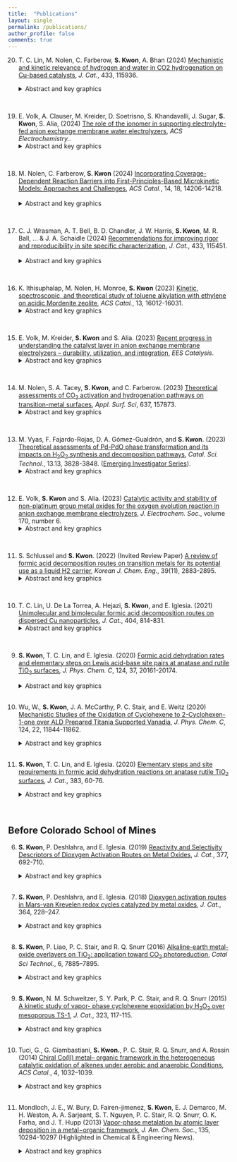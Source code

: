 ```yaml
---
title:  "Publications"
layout: single
permalink: /publications/
author_profile: false
comments: true
---
```

20. T. C. Lin, M. Nolen, C. Farberow, **S. Kwon**, A. Bhan (2024) [Mechanistic and kinetic relevance of hydrogen and water in CO2 hydrogenation on Cu-based catalysts](https://www.sciencedirect.com/science/article/pii/S0021951724006493), *J. Cat.*, 433, 115936.
    <details>
        <summary>Abstract and key graphics</summary>
        <h3>Highlights</h3>
        <ul>
            <li>Cu/ZnO/Al<sub>2</sub>O<sub>3</sub> and Cu/Al<sub>2</sub>O<sub>3</sub> exhibit identical reaction orders for CO<sub>2</sub> hydrogenation.</li>
            <li>Methanol synthesis and reverse water-gas shift occur on a common active site.</li>
            <li>Active sites are saturated by H* and HCOOH** surface species during catalysis.</li>
            <li>Competing pathways of CO<sub>2</sub> hydrogenation involve distinct rate-determining steps.</li>
            <li>H<sub>2</sub>O preferentially inhibits methanol synthesis and alters its rate-determining step.</li>
        </ul>
        <h3>Abstract</h3>
        <p style="text-align: justify">
        We ally steady-state kinetics, kinetic isotope effects, and density functional theory (DFT) calculations to illustrate that Cu-based catalysts remain saturated by H-adatoms (H*) and molecular formic acid (HCOOH**) during CO<sub>2</sub> hydrogenation. High H* coverage under methanol synthesis conditions is evidenced by reverse water-gas shift (RWGS) rates that exhibit positive H<sub>2</sub> reaction orders only at P<sub>H2</sub> < 0.5 bar, above which methanol synthesis and RWGS rates exhibit first and zeroth order dependence on P<sub>H2</sub>, respectively. HCOOH** also accumulates on the surface with increasing P<sub>CO2</sub> as informed by the Langmuir-type dependence on P<sub>CO2</sub> (0.25-23 bar) for both methanol synthesis and RWGS. As both HCOOH** and H* have one H-atom per site occupied, the two species share the same P<sub>H2</sub> dependence and give rise to CO<sub>2</sub> reaction orders that are independent of P<sub>H2</sub>. Surface coverages determined based on kinetic analyses are further corroborated with DFT-derived adsorption energies that show favorable HCOOH** adsorbate-adsorbate interactions as well as repulsive interactions for bidentate formate (HCOO**) on H*-saturated surfaces. Methanol selectivity remains invariant with P<sub>CO2</sub> and P<sub>CO</sub> despite CO inhibiting reaction rates, thereby demonstrating methanol synthesis and RWGS occur on the same active site. In contrast, water preferentially inhibits methanol synthesis rates, increases methanol synthesis H<sub>2</sub> reaction order from 1.0 to 1.5, and alters the methanol synthesis H<sub>2</sub>/D<sub>2</sub> kinetic isotope effect; the inhibitory effect of H<sub>2</sub>O thus cannot be attributed to competitive adsorption alone and instead reflects a change in the rate-determining step for methanol synthesis. The disparate kinetics of methanol synthesis and RWGS evince a branching pathway where methanol is formed from formates and CO is formed from carboxylates. The presented work thus identifies the relevant surface species, underscores the distinct catalytic role of water in branching methanol synthesis and RWGS pathways, and, in doing so, details a mechanistic picture that yields predictable rates and reaction orders for both methanol synthesis and RWGS on Cu-based CO<sub>2</sub> hydrogenation catalysts.

        </p>
    </details>
<br>

19. E. Volk, A. Clauser, M. Kreider, D. Soetrisno, S. Khandavalli, J. Sugar, **S. Kwon**, S. Alia, (2024) [The role of the ionomer in supporting electrolyte-fed anion exchange membrane water electrolyzers](https://pubs.acs.org/doi/full/10.1021/acselectrochem.4c00061), *ACS Electrochemistry.*.
    &nbsp;&nbsp;&nbsp;&nbsp;&nbsp;&nbsp;
    <details>
        <summary>Abstract and key graphics</summary>
        <h3>Abstract</h3>
        <p style="text-align: justify">
        While anion exchange membrane water electrolyzers (AEMWEs) have achieved significant performance advances in recent decades, overpotentials remain high relative to their proton exchange membrane water electrolyzer (PEMWE) counterparts, requiring AEMWE-specific catalyst layer design strategies to further advance this technology. In this work, the role of the ionomer in catalyst layer structure and quality, catalyst layer stability, and ion conduction for supporting electrolyte-fed AEMWEs is assessed for catalyst layers composed of NiFe<sub>2</sub>O<sub>4</sub> and PiperION TP85 from Versogen at variable ionomer contents (0-30 wt %) for tests up to 200 h. The results reveal that, for supporting electrolyte-fed AEM devices, the ionomer is not required for ion conduction through the catalyst layer. Instead, the ionomer is found to play a critical role in catalyst layer structure and stability, where intermediate ionomer contents lead to the lowest overpotentials, highest effective surface areas, and lowest catalyst layer resistances. Catalyst layer stability is found to be a function of both catalyst adhesion and ionomer loss. These results show that an ionomer may be selected which is not of the same chemistry as the anion exchange membrane, mitigating ionomer stability concerns throughout the catalyst layer and offering a pathway towards highly active and stable AEMWEs.
        </p>
    </details>
<br>

18. M. Nolen, C. Farberow, **S. Kwon** (2024) [Incorporating Coverage-Dependent Reaction Barriers into First-Principles-Based Microkinetic Models: Approaches and Challenges](https://pubs.acs.org/doi/abs/10.1021/acscatal.4c03358), *ACS Catal.*, 14, 18, 14206-14218.
    &nbsp;&nbsp;&nbsp;&nbsp;&nbsp;&nbsp;
    <details>
        <summary>Abstract and key graphics</summary>
        <h3>Abstract</h3>
        <p style="text-align: justify">
        Mean-field microkinetic models (MKMs) are appealing for their relatively facile construction, computational tractability, and high-throughput catalyst screening capabilities. As such, they will continue to be a valuable tool for materials design in heterogeneous catalysis even as the field aims to describe more complex systems. Numerous prior reports have provided the groundwork for constructing first-principles-based MKMs, including the analysis of strategies for incorporating lateral interactions into thermodynamic parameters (e.g., adsorption energies). Yet, there remains a need for concerted dialogue on methods for calculating and incorporating coverage-dependent kinetic parameters into MKMs. In this Perspective, we assess strategies for doing so, including the corresponding key physical implications and computational challenges. We emphasize that decoupling thermodynamic and kinetic parameters within MKMs can violate thermodynamic consistency and risk unphysical solutions. For some reactions and catalyst materials, scaling relationships can predict coverage-dependent activation energies, but there are several exceptions evident in the literature, indicating that this approach is not universally applicable and that the field could benefit from research aimed at elucidating the limitations. Conducting high-coverage transition state searches is a rigorous but computationally costly strategy, and the effects of various methods for mitigating this cost on resulting energetics have yet to be broadly explored and validated. The goal of this Perspective is to generate discussion on and inspire focused research into the physical relevance of approaches for describing coverage-dependent reaction barriers in MKMs, including the development of computationally tractable methodologies, to advance the applicability of MKMs across diverse reaction chemistries and conditions.
        </p>
    </details>
<br>

17. C. J. Wrasman, A. T. Bell, B. D. Chandler, J. W. Harris, **S. Kwon**, M. R. Ball, ... & J. A. Schaidle (2024) [Recommendations for improving rigor and reproducibility in site specific characterization](https://www.sciencedirect.com/science/article/abs/pii/S0021951724001647), *J. Cat.*, 433, 115451.
    &nbsp;&nbsp;&nbsp;&nbsp;&nbsp;&nbsp;
    <details>
        <summary>Abstract and key graphics</summary>
        <h3>Abstract</h3>
        <p style="text-align: justify">
        Heterogeneous catalysis is driven by the interaction of reactant molecules and the catalyst surface. The locus of this interaction as well as the surrounding ensemble of atoms is referred to as the catalyst active site. Active site characterization attempts to distinguish active catalytic sites from inactive surface sites, to elucidate the structural and chemical nature of active sites, and to quantify active site concentration. Numerous techniques have been demonstrated to provide compositional and structural information about the active sites within a catalyst. However, each technique has its own limitations and experimental pitfalls that can lead to data misinterpretation or irreproducible results. This work aims to provide an overview of the types of data that can be collected, to outline common experimental challenges and how to avoid them, and to assemble relevant references for the most used active site characterization techniques. More broadly, we aim to outline best practices for researchers to collect, interpret, and report active site characterization data in a way that provides the most benefit to the broader catalysis community. Increasing the rigor and reproducibility of active site characterization offers a strategy to better link properties with catalytic performance and to enable the community to develop consensus concerning these relationships.
        </p>
    </details>
<br>

16. K. Ithisuphalap, M. Nolen, H. Monroe, **S. Kwon** (2023) [Kinetic, spectroscopic, and theoretical study of toluene alkylation with ethylene on acidic Mordenite zeolite](https://pubs.acs.org/doi/full/10.1021/acscatal.3c04315?casa_token=gWNBNn3zEs8AAAAA%3A1rWrZHdY6jGMxftqBLVoigsLtRw18Th5dwIW60vWiRRpl6VbZ1NRu3AIEndDqFWOX33BvScCGs5qog), *ACS Catal.*, 13, 16012-16031.
    &nbsp;&nbsp;&nbsp;&nbsp;&nbsp;&nbsp;
    <details>
        <summary>Abstract and key graphics</summary>
        <h3>Abstract</h3>
        <p style="text-align: justify">
        This work combines kinetic, spectroscopic, and theoretical methods to understand mechanistic details of toluene alkylation with ethylene on acidic MOR zeolite, chosen due to its industrial relevance in producing ethyltoluene. In doing so, we show that the protons in the small eight-membered-ring (8-MR) micropores are inaccessible to large toluene molecules, which were selectively titrated with Na<sup>+</sup> prior to kinetic measurements. Kinetic data, taken together with in situ infrared spectra and density functional theory (DFT) calculations, show that all protons in the 12-MR are saturated with π-bonded toluene, favoring thermodynamic stability due to extensive dispersive interactions with the porous structure. The π-bonded toluene reacts with ethylene in a concerted manner, where the protonation of ethylene and C–C coupling occurs concurrently. The C–C formation at the *ortho* position takes precedence over *meta* and *para* locations, although the free energies of C–C coupling transition states show marginal differences. Consequently, all three isomers are formed as primary products, with an *ortho*, *meta*, and *para* ratio of 3:1:1 (<0.2% conversion; 503 K). Undesired ethylene dimerization products remained undetectable on partially Na<sup>+</sup>-exchanged MOR samples under all conditions, consistent with larger DFT-derived barriers for C–C coupling between two ethylene molecules than between toluene and ethylene, reflecting the role of 12-MR micropores that selectively stabilize the latter transition state. These results provide mechanistic insights into aromatic alkylation and the role of micropores on rates and selectivities, which will ultimately inform design strategies for solid acid catalysts with improved catalytic performance.
        </p>
    </details>
<br>
  
  
15. E. Volk, M. Kreider, **S. Kwon** and S. Alia. (2023) [Recent progress in understanding the catalyst layer in anion exchange membrane electrolyzers – durability, utilization, and integration](https://pubs.rsc.org/en/content/articlelanding/2023/ey/d3ey00193h), *EES Catalysis*.
    &nbsp;&nbsp;&nbsp;&nbsp;&nbsp;&nbsp;
    <details>
        <summary>Abstract and key graphics</summary>
        <h3>Abstract</h3>
        <p style="text-align: justify">
        Anion exchange membrane water electrolyzers (AEMWEs) are poised to play a key role in reducing capital cost and materials criticality concerns associated with traditional low-temperature electrolysis technologies. To accelerate the development and deployment of this technology, an in-depth understanding of cell materials integration is essential. Notably, the complex chemistries and interactions within the catalyst layer (consisting of the anode/cathode catalyst, anion exchange ionomer, and their interfaces with the transport layers and membrane) collectively influence overall cell performances, lifetimes, and costs. This review outlines recent advances in understanding the catalyst layer in AEMWEs. Specifically, electrode development strategies (including catalyst deposition techniques and configurations as well as transport layer design strategies) and our current understanding of catalyst–ionomer interactions are discussed. Effects of cell assembly and operational variables (including compression, temperature, pressure, and electrolyte conditions) on cell performance are also discussed. Lastly, we consider cutting-edge *in situ* and *ex situ* diagnostic techniques to study the complex chemistries within the catalyst layer as well as discuss degradation mechanisms that arise due to the integration of cell components. Simultaneously, comparisons are made to proton exchange membrane water electrolyzers (PEMWEs) and liquid alkaline water electrolyzers (LAWE) throughout the review to provide context to researchers transitioning into the AEMWE space. We also include recommendations for standard operating procedures, configurations, and metrics for comparing activity and stability.
        </p>
    </details>
<br>
  
  
14. M. Nolen, S. A. Tacey, **S. Kwon**, and C. Farberow. (2023) [Theoretical assessments of CO<sub>2</sub> activation and hydrogenation pathways on transition-metal surfaces](https://www.sciencedirect.com/science/article/abs/pii/S0169433223015520?via%3Dihub), *Appl. Surf. Sci*, 637, 157873.
    &nbsp;&nbsp;&nbsp;&nbsp;&nbsp;&nbsp;
    <details>
        <summary>Abstract and key graphics</summary>
        <h3>Abstract</h3>
        <p style="text-align: justify">
        Carbon dioxide (CO<sub>2</sub>) hydrogenation on transition-metal active sites offers a promising carbon utilization route toward mitigating greenhouse gas emissions. C<sub>1</sub> products are often formed in parallel during CO<sub>2</sub> hydrogenation, prompting investigations into the intrinsic properties of transition metals that drive activity and product selectivity. In this work, close-packed surfaces of a selection of transition-metal catalysts (Ni, Co, Rh, Ru, Pd, and Pt) were studied with density functional theory (DFT) calculations to understand their fundamental reactivities for CO<sub>2</sub> transformation reactions. Results indicate that CO<sub>2</sub> conversion proceeds through CO<sup>*</sup> formation and hydrogenation to form C<sub>1</sub> products (<sup>*</sup> denotes an adsorbed species). Ni, Co, Rh, and Ru favor CO/CH<sub>4</sub> formation, while Pd and Pt favor CO/CH<sub>3</sub>OH formation. The ability of a metal to dissociate C-O bonds drives selectivity between CH<sub>4</sub> and CH<sub>3</sub>OH, while competition between CO<sup>*</sup> desorption and surface hydrogenation describes CO selectivities. The C-O bond dissociation steps often impose the highest barrier along CH<sub>4</sub> formation reaction profiles, suggesting their kinetic relevance for CH<sub>4</sub> formation rates. The provided DFT-derived data sets detail a comprehensive reaction network of elementary steps relevant to C<sub>1</sub> chemistries, ultimately offering a benchmark for insights into design strategies for materials that exploit transition-metal active sites in carbon capture or utilization processes.
        </p>
    </details>
<br> 


13. M. Vyas, F. Fajardo-Rojas, D. A. Gómez-Gualdrón, and **S. Kwon**. (2023) [Theoretical assessments of Pd-PdO phase transformation and its impacts on H<sub>2</sub>O<sub>2</sub> synthesis and decomposition pathways](https://pubs.rsc.org/en/content/articlelanding/2023/cy/d3cy00404j/unauth),  *Catal. Sci. Technol.*, 13.13, 3828-3848. ([Emerging Investigator Series](https://pubs.rsc.org/en/journals/articlecollectionlanding?sercode=cy&themeid=e72e65f1-c258-4131-aaca-84016886bc1d)).
    &nbsp;&nbsp;&nbsp;&nbsp;&nbsp;&nbsp;
    <details>
        <summary>Abstract and key graphics</summary>
        <h3>Abstract</h3>
        <p style="text-align: justify">
        The direct synthesis of H<sub>2</sub>O<sub>2</sub> from O<sub>2</sub> and H<sub>2</sub> provides a green pathway to produce H<sub>2</sub>O<sub>2</sub>, a popular industrial oxidant. Here, we theoretically investigate the effects of Pd oxidation states, coordination environments, and particle sizes on primary H<sub>2</sub>O<sub>2</sub> selectivities, assessed by calculating the ratio of rate constants for the formation of H<sub>2</sub>O<sub>2</sub> (*via* OOH* reduction; k<sub>O–H</sub>) and the decomposition of OOH* (via O–O cleavage; k<sub>O–O</sub>). For Pd metals, the k<sub>O–H</sub>/k<sub>O–O</sub> ratio decreased from 10−4 for Pd(111) to 10−10 for the Pd<sub>13</sub> cluster at 300 K, indicating poorer H<sub>2</sub>O<sub>2</sub> selectivity as Pd particle size decreases and low primary selectivities for H<sub>2</sub>O<sub>2</sub> overall. As the oxygen chemical potential increases and metals form surface and bulk oxides, the perturbation of Pd–Pd ensemble sites by lattice O atoms results in selectivities that become dramatically higher than unity. For instance, at 300 K, the k<sub>O–H</sub>/k<sub>O–O</sub> ratio increases significantly from 10<sup>−4</sup> to 10<sup>9</sup> to 10<sup>16</sup> as Pd(111) oxidizes to Pd<sub>5</sub>O<sub>4</sub>/Pd(111) and to PdO(100), respectively. In contrast, such selectivity enhancements are not observed for surface and bulk oxides that persistently contain rows of more metallic, undercoordinated Pd–Pd ensemble sites, such as PdO(101)/Pd(100) and PdO(101). These Pd–Pd ensembles are also absent when smaller Pd nanoparticles fully oxidize, indicating that smaller PdO clusters can be more selective for H<sub>2</sub>O<sub>2</sub> synthesis. These trends for primary H<sub>2</sub>O<sub>2</sub> selectivities were found to inversely correlate with trends for H<sub>2</sub>O<sub>2</sub> decomposition rates via O–O bond cleavage, demonstrating that catalysts with high primary H<sub>2</sub>O<sub>2</sub> selectivity can also hinder H<sub>2</sub>O<sub>2</sub> decomposition. Ab initio thermodynamic calculations are used to estimate the thermodynamically favored phase among Pd, PdO/Pd and PdO in O<sub>2</sub>, H<sub>2</sub>O<sub>2</sub>/H<sub>2</sub>O, and O<sub>2</sub>/H<sub>2</sub> environments. These results are combined to show that smaller Pd nanoparticles are more prone to be oxidized at lower oxygen chemical potentials, upon which they become more selective than larger Pd particles for H<sub>2</sub>O<sub>2</sub> synthesis.
        </p>
    </details>
<br> 


12. E. Volk, **S. Kwon** and S. Alia. (2023) [Catalytic activity and stability of non-platinum group metal oxides for the oxygen evolution reaction in anion exchange membrane electrolyzers](https://iopscience.iop.org/article/10.1149/1945-7111/acd605/meta), *J. Electrochem. Soc.*, volume 170, number 6.
    &nbsp;&nbsp;&nbsp;&nbsp;&nbsp;&nbsp;
    <details>
        <summary>Abstract and key graphics</summary>
        <h3>Abstract</h3>
        <p style="text-align: justify">
        The activities and stabilities of non-platinum group metals (PGMs) in the forms of monometallic (Mn<sub>2</sub>O<sub>3</sub>, Fe<sub>2</sub>O<sub>3</sub>, Co<sub>3</sub>O<sub>4</sub>, NiO) and bimetallic (NiFe<sub>2</sub>O<sub>4</sub>, CoNiO2) oxides were assessed for the oxygen evolution reaction (OER) in alkaline media and compared with IrO<sub>2</sub>. Both half-cell, rotating disc electrode (RDE) apparatus and single-cell, membrane electrode assemblies (MEA) were used to study kinetic and device-level performance in parallel and to provide insights into the use of these materials in anion exchange membrane (AEM) electrolyzers. Normalization of RDE results by geometric and physical surface areas, double layer capacitance, and metal content probed differences in physically vs electrochemically accessible surface areas and ensured reported trends were independent of the normalization method. The results showed that: (i) Ni- and Co- containing materials met or exceeded IrO<sub>2</sub> performance in both RDE and MEA testing, (ii) Co<sub>3</sub>O<sub>4</sub> deactivated over time-on-stream (1.8 V for 13.5 h) due to oxide and, relatedly, particle growth, (iii) NiFe<sub>2</sub>O<sub>4</sub> increased in activity over time-on-stream due to dissolution of Fe and an increased Ni/Fe ratio, and (iv) reduction of catalyst layer resistance is an avenue to further increase device-level performance. These results demonstrated the clear viability for non-PGMs to be used as anode catalysts in AEM devices.
        </p>
    </details>
<br>
  
  
11. S. Schlussel and **S. Kwon**. (2022) (Invited Review Paper) [A review of formic acid decomposition routes on transition metals for its potential use as a liquid H2 carrier](https://link.springer.com/article/10.1007/s11814-022-1276-z), *Korean J. Chem. Eng.*, 39(11), 2883-2895.
    &nbsp;&nbsp;&nbsp;&nbsp;&nbsp;&nbsp;
    <details>  
        <summary>Abstract and key graphics</summary>
        <h3>Abstract</h3>
        <p style="text-align: justify">
        Formic acid (HCOOH) has emerged as a promising H<sub>2</sub> energy carrier due to its reasonable gravimetric
        and volumetric H<sub>2</sub> densities, low toxicity, low flammability, and ease of handling. Its possible productions from biogenic feedstocks also make it an attractive source to produce H<sub>2</sub> on demand. The utilization of HCOOH as a liquid H<sub>2</sub>
        carrier requires catalytic systems to selectively dehydrogenate HCOOH at low temperatures without forming CO products that can act as a poison in fuel cell applications. In this review, we summarize the recent progress in understanding HCOOH decomposition via dehydrogenation (to CO<sub>2</sub>/H<sub>2</sub>) and dehydration (to CO/H<sub>2</sub>O) pathways on transition
        metals, including Cu, Pt, Pd, and Au. The focus is on discussing the surface chemistry of HCOOH reactions on transition metals, including the types of bound intermediates and the identity and kinetic relevance of elementary steps. In
        doing so, we review current catalyst design strategies for HCOOH dehydrogenation to facilitate the future development of catalytic processes for H<sub>2</sub> storage/utilization.
        </p>
    </details>
<br>


10. T. C. Lin, U. De La Torrea, A. Hejazi, **S. Kwon**, and E. Iglesia. (2021) [Unimolecular and bimolecular formic acid decomposition routes on dispersed Cu nanoparticles](https://www.sciencedirect.com/science/article/pii/S0021951721003596), *J. Cat.*, 404, 814-831.
    &nbsp;&nbsp;&nbsp;&nbsp;&nbsp;&nbsp;
    <details>
        <summary>Abstract and key graphics</summary>
        <h3>Key graphics</h3>
        <img src="/assets/images/publications/jcat_2021.jpg" alt="Unimolecular and bimolecular formic acid decomposition routes on dispersed Cu nanoparticles">
        <h3>Highlights</h3>
        <ul>
            <li>Cu surfaces are saturated with bidentate formates (*HCOO*) during catalysis.</li>
            <li>*HCOO* species saturate at 0.25 monolayer (0.25 *HCOO* per Cu surface atom).</li>
            <li>HCOOH adsorbs molecularly at interstices (<sup>□</sup>) within the *HCOO* adlayer.</li>
            <li>The coexisting HCOOH<sup>□</sup> enables *HCOO* to decompose bimolecularly.</li>
            <li>Biomolecular decomposition occurs at lower barriers than the unimolecular route.</li>
        </ul>
        <h3>Abstract</h3>
        <p style="text-align: justify">
        The elementary steps and site requirements in formic acid (HCOOH) dehydrogenation on Cu surfaces remain of keen interest because formate species act as intermediates or spectators in methanol synthesis and water–gas shift reactions. Steady-state and transient kinetic data, isotopic effects, infrared spectra during catalytic and stoichiometric reactions, and theoretical treatments based on density functional theory (DFT) provide evidence for bimolecular reactions, in which saturated bidentate formate (*HCOO*) adlayers, present at 0.25 ML (0.25 *HCOO* per surface Cu atom), react with undissociated species (HCOOH<sup>□</sup>) bound at interstices within formate adlayers (<sup>□</sup>) to form H-bonded bimolecular HCOOH<sup>□</sup>-*HCOO* adducts. The co-existence of vicinal HCOOH<sup>□</sup> and *HCOO* moieties is evident from antisymmetric infrared bands for *HCOO* that become stronger as a result of their H-bonding that perturbs the induced dipole moment of *HCOO* upon vibration, consistent with DFT-derived vibrational frequencies and intensities for such perturbed species. The *HCOO* moiety in this complex undergoes C-H activation via a transition state that is preferentially stabilized through H-bonding with the vicinal HCOOH<sup>□</sup> relative to its *HCOO* precursor. DFT-derived HCOOH dehydrogenation activation barriers and those determined from the evolution of CO<sub>2</sub> from pre-adsorbed *HCOO* species are about 10 kJ mol<sup>−1</sup> smaller in the presence of gaseous HCOOH reactants (because of HCOOH<sup>□</sup>-*HCOO* interactions) than those for the unimolecular decomposition of bound *HCOO* species. Such bimolecular routes are consistent with measured effects of HCOOH, H2, and CO pressures and of H/D isotopic substitution on dehydrogenation turnover rates and represent the predominant channel for the formation of CO<sub>2</sub> and H2 during catalytic HCOOH dehydrogenation on Cu nanoparticles. A saturated *HCOO* adlayer that retains binding interstices and the presence of HCOOH(g) enable a sequence of elementary steps unavailable for *HCOO* species, thus circumventing unassisted unimolecular routes that exhibit higher activation barriers.
        </p>
    </details>
<br>
 
9. **S. Kwon**, T. C. Lin, and E. Iglesia. (2020) [Formic acid dehydration rates and elementary steps on Lewis acid-base site pairs at anatase and rutile TiO<sub>2</sub> surfaces](https://pubs.acs.org/doi/full/10.1021/acs.jpcc.0c05721), *J. Phys. Chem. C*, 124, 37, 20161-20174.
    &nbsp;&nbsp;&nbsp;&nbsp;&nbsp;&nbsp;
    <details>
        <summary>Abstract and key graphics</summary>
        <h3>Key graphics</h3>
        <img src="/assets/images/publications/jphyschem_formic_acid.png" 
        alt="">
        <h3>Abstract</h3>
        <p style="text-align: justify">
        Formic acid (HCOOH) decomposition is often used to assess the acid–base properties of oxide surfaces. Its reverse reaction forms HCOOH and formate species that can act as intermediates in CO<sub>2</sub>/CO/H<sub>2</sub>/H<sub>2</sub>O reactions that are important in C<sub>1</sub> conversions. This study describes the mechanism of HCOOH dehydration on acid–base pairs at anatase and rutile TiO<sub>2</sub> surfaces through spectroscopic, desorption-reaction, kinetic, isotopic, and theoretical methods. HCOOH dehydration turnover rates are measured at coverages that allow bound intermediates to interact directly with Ti<sub>5c</sub>–O<sub>2c</sub> pairs. Such rates then reflect their acid–base properties without interference from a refractory bidentate formate adlayer that acts as the catalytic surface at lower temperatures, as evident from infrared and desorption reaction data. HCOOH dehydration elementary steps involve the concurrent activation of C–O and C–H bonds in a molecularly bound HCOOH (HCOOH*) by a Ti<sub>5c</sub>–O<sub>2c</sub> pair at the kinetically relevant step. The transition state mediating this step involves the OH group and the H-atom of the C–H group in HCOOH* that are almost fully transferred to the Ti<sub>5c</sub> and the vicinal O<sub>2c</sub> center, respectively. Such concerted interactions with the acid and base centers and the late character of the transition state render the H<sub>2</sub>O dissociation energy at Ti<sub>5c</sub>–O<sub>2c</sub> pairs a more suitable descriptor of HCOOH reactivity than the respective strengths of each Lewis center. These mechanistic conclusions allow quantitative inferences of the rate and kinetic parameters for HCOOH synthesis from CO–H<sub>2</sub>O reactants on TiO<sub>2</sub> surfaces through the tenets of microscopic reversibility extended to the sequence of elementary steps. The results also illustrate how acid–base pairs act in concert to stabilize the relevant transition states, thus making the balance between acid and base strengths, instead of their independent properties, the rigorous arbiters of reactivity, as shown by the similar reactivities and H<sub>2</sub>O dissociation energies on Ti<sub>5c</sub>–O<sub>2c</sub> pairs at anatase and rutile surfaces in spite of their very different acid and base strengths.
        </p>
    </details>
    <br>

8. Wu, W., **S. Kwon**, J. A. McCarthy, P. C. Stair, and E. Weitz (2020) [Mechanistic Studies of the Oxidation of Cyclohexene to 2-Cyclohexen-1-one over ALD Prepared Titania Supported Vanadia](https://pubs.acs.org/doi/10.1021/acs.jpcc.9b09603), *J. Phys. Chem. C*, 124, 22, 11844-11862.
    &nbsp;&nbsp;&nbsp;&nbsp;&nbsp;&nbsp;
    <details>
        <summary>Abstract and key graphics</summary>
        <h3>Key graphics</h3>
        <img src="/assets/images/publications/jphyschem_2020_vol124_22.png" 
        alt="Mechanistic Studies of the Oxidation of Cyclohexene to 2-Cyclohexen-1-one over ALD Prepared Titania Supported Vanadia">
        <h3>Abstract</h3>
        <p style="text-align: justify">
        Selective oxidation of cyclohexene to 2-cyclohexen-1-one over titania supported vanadia (VO<sub>x</sub>/TiO<sub>2</sub>) has been studied using temperature dependent in situ FTIR spectroscopy in both the presence and absence of oxygen. The VO<sub>x</sub>/TiO<sub>2</sub> samples were prepared using one atomic layer deposition (ALD) cycle and characterized by Raman spectroscopy. In situ FTIR data for the oxidation of cyclohexene and perdeuterocyclohexene allow for the formulation of a molecular level reaction mechanism, which is initiated by the transfer of an allyl hydrogen. Oxidation of perdeuterocyclohexene provides a direct probe of the formation of OD and HDO moieties that support the involvement of specific steps in the proposed mechanism. The presence of gas phase oxygen does not lead to a change in the products versus anaerobic conditions. However, gas phase oxygen is significantly incorporated in the CO<sub>2</sub> overoxidation product above ∼250 °C. Data were also obtained with cyclohexene epoxide as the reactant in an effort to determine whether there is a parallel reaction pathway, which is initiated by C═C activation in cyclohexene, that involves cyclohexene epoxide as an intermediate. Though a minor pathway involving a cyclohexene epoxide intermediate cannot be ruled out, these data demonstrate that, under experimental conditions, the dominant pathway from cyclohexene to cyclohexene-1-one is initiated by an allyl-H activation step and does not involve an epoxide intermediate.
        </p>
    </details>
    <br>

7. **S. Kwon**, T. C. Lin, and E. Iglesia. (2020) [Elementary steps and site requirements in formic acid dehydration reactions on anatase rutile TiO<sub>2</sub> surfaces](https://www.sciencedirect.com/science/article/pii/S0021951719306487), *J. Cat.*, 383, 60-76.
    &nbsp;&nbsp;&nbsp;&nbsp;&nbsp;&nbsp;
    <details>
        <summary>Abstract and key graphics</summary>
        <h3>Key graphics</h3>
        <img src="/assets/images/publications/jcat_2020_vol383.png" alt="Elementary steps and site requirements in formic acid dehydration reactions on anatase rutile TiO<sub>2</sub> surfaces">
        <h3>Highlights</h3>
        <ul>
            <li>Decomposition of HCOOH on TiO<sub>2</sub> surfaces forms CO and H<sub>2</sub>O products</li>
            <li>Inactive bidentate formates (*HCOO*) saturate all Ti<sub>5c</sub> centers at conditions of catalysis (423–463 K)</li>
            <li>HCOOH adsorbs molecularly at a proton (HCOOH-H*) in this *HCOO*-template</li>
            <li>HCOOH-H* eliminates H<sub>2</sub>O by reacting with a Ti<sub>5c</sub>-O<sub>2c</sub> pair, made available by the momentary reprotonation of *HCOO*</li>
            <li>The reprotonation of *HCOO* is less facile on rutile than on anatase TiO<sub>2</sub>, causing its lower reactivity at these conditions</li>
        </ul>
        <h3>Abstract</h3>
        <p style="text-align: justify">
        Mechanistic details of HCOOH decomposition routes provide valuable insights into reactions involving bound formates as intermediates or spectators; these routes are also widely used as a probe of the acid-base properties of oxide surfaces. The identity and kinetic relevance of bound intermediates, transition states, and elementary steps are reported here for HCOOH dehydration on anatase and rutile TiO<sub>2</sub> surfaces through complementary kinetic, isotopic, spectroscopic and theoretical assessments. Five-coordinate exposed Ti<sub>5c</sub> centers are saturated with bidentate formates (*HCOO*) at catalytic conditions (423–463 K; 0.1–3 kPa HCOOH), as evident from infrared spectra collected during catalysis and the amounts of HCOOH and CO evolved upon heating the TiO<sub>2</sub> samples containing pre-adsorbed HCOOH-derived species. These *HCOO* species are inactive but form a stable “surface template” that contains stochiometric protons onto which HCOOH binds molecularly (HCOOH-H*) to form a coexisting adlayer. H<sub>2</sub>O elimination from HCOOH-H* is the sole kinetically-relevant step. DFT-derived barriers show that this step involves its reaction with Ti<sub>5c</sub>-O<sub>2c</sub> that acts as a Lewis acid-base pair. Such route, in turn, requires the access of HCOOH-H* to a Ti<sub>5c</sub> center, which is made available through a momentary reprotonation of a *HCOO*. This step is much less facile on rutile than on anatase due to stronger acid strength of its Ti<sub>5c</sub> centers that binds *HCOO* species more strongly and its shorter Ti<sub>5c</sub>-Ti<sub>5c</sub> distances that induce greater repulsions between co-adsorbed HCOOH* formed upon reprotonation step. These differences account for low dehydration reactivity of rutile at these temperatures. This mechanistic interpretation is in full accord with DFT-derived barriers, binding energies, and kinetic isotope effects that quantitatively agree with the values from regressed kinetic and thermodynamic parameters, with in-situ infrared spectra that identify HCOOH-H* species as the sole reactive intermediates, and with the differences in turnover rates between anatase and rutile catalysts. These dehydration routes are also consistent with the surface chemistry expected for Lewis acid-base pairs on stoichiometry TiO<sub>2</sub> surfaces without requiring the presence or involvement of reduced centers or titanols in the catalytic cycle. The reaction routes described in this work show how strongly-bound species, evident in presence and unreactive nature from <em>in-situ</em> infrared spectra, provide an organic “permanent” template for reactions of weakly-bound species that are often invisible in spectroscopy.
        </p>
    </details>
<br>

## Before Colorado School of Mines

6. **S. Kwon**, P. Deshlahra, and E. Iglesia. (2019) [Reactivity and Selectivity Descriptors of Dioxygen Activation Routes on Metal Oxides](https://www.sciencedirect.com/science/article/pii/S0021951719303719?dgcid=coauthor), *J. Cat.*, 377, 692-710.
    &nbsp;&nbsp;&nbsp;&nbsp;&nbsp;&nbsp;
    <details>
        <summary>Abstract and key graphics</summary>
        <h3>Key graphics</h3>
        <img src="/assets/images/publications/jcat_2019_vol377.png" 
        alt="Reactivity and Selectivity Descriptors of Dioxygen Activation Routes on Metal Oxides Key Graphics">
        <h3>Highlights</h3>
        <ul>
            <li>Two-electron reduced centers formed on metal oxides in redox cycles activate O<sub>2</sub> via inner or outer sphere routes</li>
            <li>Inner sphere routes form bound peroxo species at O-vacancies</li>
            <li>Outer sphere routes form H<sub>2</sub>O<sub>2</sub>(g) at vicinal OH pairs, formed via H<sub>2</sub>O dissociation on O-vacancies</li>
            <li>The O-atoms in more reducible oxides exhibit a greater preference for the inner sphere routes</li>
            <li>The large charge-balancing cations influence the O<sub>2</sub> activation selectivity of the vicinal O-atoms</li>
        </ul>
        <h3>Abstract</h3>
        <p style="text-align: justify">
        The activation of dioxygen at typically isolated two-electron reduced centers can lead to the formation of electrophilic superoxo or peroxo species, providing an essential route to form reactive O<sub>2</sub>-derived species in biological, organometallic, and heterogeneous catalysts. Alternatively, O<sub>2</sub> activation can proceed via outer sphere routes, circumventing the formation of bound peroxo (OO<sup>*</sup>) species during oxidation catalysis by forming H<sub>2</sub>O<sub>2</sub>(g), which can react with another reduced center to form H<sub>2</sub>O. The electronic and binding properties of metal oxides that determine the relative rates of these activation routes are assessed here by systematic theoretical treatments using density functional theory (DFT). These methods are combined with conceptual frameworks based on thermochemical cycles and crossing potential models to assess the most appropriate descriptors for the activation barriers for each route using Keggin polyoxometalates as illustrative examples. In doing so, we show that inner sphere routes, which form OO<sup>*</sup> species via O<sub>2</sub> activation on the O-vacancies (*) formed in the reduction part of redox cycles, are mediated by early transition states that only weakly sense the oxide binding properties. Outer sphere routes form H<sub>2</sub>O<sub>2</sub>(g) via O<sub>2</sub> activation on OH pairs (H/OH<sup>*</sup>) formed by dissociation of H<sub>2</sub>O on O-vacancies; their rates and activation barriers reflect the rates of the first H-atom transfer from H/OH<sup>*</sup> to O<sub>2</sub>. The activation barriers for this H-transfer step depend on the binding energy of more weakly-bound H-atom in H/OH<sup>*</sup> pairs (HAE<sub>2</sub>) and on the <sup>.</sup>OOH-surface interaction energy at its product state (<em>E<sub>int</sub><sup>0</sup></em>). The <em>E<sub>int</sub><sup>0</sup></em> values are similar among oxides unless a large charge-balancing cation is present and interacts with <sup>.</sup>OOH; consequently, HAE<sub>2</sub> acts as an appropriate descriptor of the outer sphere dynamics. HAE<sub>2</sub> also determines the thermodynamics of H<sub>2</sub>O dissociation on O-vacancies, which influence the inner and outer sphere rates by setting the relative coverage of * and H/OH<sup>*</sup>. These results, in turn, show that HAE<sub>2</sub> is a complete descriptor of the reactivity and selectivity of oxides for O<sub>2</sub> activation; the O-atoms in more reducible oxides (more negative HAE<sub>2</sub>) exhibit a greater preference for the inner sphere routes and for the formation of electrophilic OO<sup>*</sup> intermediates that mediate epoxidation and O-insertion reactions during catalytic redox cycles. Large charge-balancing cations locally modify <em>E<sub>int</sub><sup>0</sup></em> values that determine the outer sphere rates and thus can be used to alter the preference of O-atoms to either inner or outer sphere routes.
        </p>  
    </details>
    <br>

5. **S. Kwon**, P. Deshlahra, and E. Iglesia. (2018) [Dioxygen activation routes in Mars-van Krevelen redox cycles catalyzed by metal oxides](https://www.sciencedirect.com/science/article/pii/S0021951718302100), *J. Cat.*, 364, 228–247.
    &nbsp;&nbsp;&nbsp;&nbsp;&nbsp;&nbsp;
    <details>
        <summary>Abstract and key graphics</summary>
        <h3>Key graphics</h3>
        <img src="/assets/images/publications/jcat_2018_vol364.png" 
        alt="Dioxygen activation routes in Mars-van Krevelen redox cycles catalyzed by metal oxides Key Graphics">
        <h3>Highlights</h3>
        <ul>
            <li>O<sub>2</sub> activation involves inner and outer sphere routes during oxidative dehydrogenation</li>
            <li>Inner sphere routes form bound peroxo species that insert O-atoms into alkanols/alkenes</li>
            <li>Outer sphere routes form H<sub>2</sub>O<sub>2</sub>(g), O-atom shuttles that oxidize non-vicinal reduced centers</li>
            <li>These routes allow re-oxidation of two non-vicinal 2e− reduced centers by a 4e<sup>−</sup> oxidant (O<sub>2</sub>)</li>
            <li>Kinetic, scavenging, and theoretical methods can assess the contributions of each route</li>
        </ul>
        <h3>Abstract</h3>
        <p style="text-align: justify">
        Catalytic redox cycles involve dioxygen activation via peroxo (OO<sup>∗</sup>) or H<sub>2</sub>O<sub>2</sub> species, denoted as inner-sphere and outer-sphere routes respectively, for metal-oxo catalysts solvated by liquids. On solid oxides, O<sub>2</sub> activation is typically more facile than the reduction part of redox cycles, making kinetic inquiries difficult at steady-state. These steps are examined here for oxidative alkanol dehydrogenation (ODH) by scavenging OO<sup>∗</sup> species with C<sub>3</sub>H<sub>6</sub> to form epoxides and by energies and barriers from density functional theory. Alkanols react with O-atoms (O∗) in oxides to form vicinal OH pairs that eliminate H<sub>2</sub>O to form OO<sup>∗</sup> at O-vacancies formed or react with O<sub>2</sub> to give H<sub>2</sub>O<sub>2</sub>. OO<sup>∗</sup> reacts with alkanols to re-form O∗ via steps favored over OO<sup>∗</sup> migrations, otherwise required to oxidize non-vicinal vacancies. <sub>C</sub>3<sub>H</sub>6 epoxidizes by reaction with OO<sup>∗</sup> with rates that increase with <sub>C</sub>3<sub>H</sub>6 pressure, but reach constant values as all OO<sup>∗</sup> species react with <sub>C</sub>3<sub>H</sub>6 at high <sub>C</sub>3<sub>H</sub>6/alkanol ratios. Asymptotic epoxidation/ODH rate ratios are smaller than unity, because outer-sphere routes that shuttle O-atoms via H<sub>2</sub>O<sub>2</sub>(g) are favored over endoergic vacancy formation required for inner-sphere routes. The relative contributions of these two routes are influenced by H<sub>2</sub>O, because vacancies, required to form OO<sup>∗</sup>, react with H<sub>2</sub>O to form OH pairs and H<sub>2</sub>O<sub>2</sub>. OO<sup>∗</sup>-mediated routes and epoxidation become favored at low coverages of reduced centers, prevalent for less reactive alkanols and lower alkanol/O<sub>2</sub> ratios, because H<sub>2</sub>O<sub>2</sub> then reacts preferentially with O∗ (forming OO<sup>∗</sup>), instead of vacancies (forming O∗/H<sub>2</sub>O). Such kinetic shunts between two routes compensate for lower barriers required to form H<sub>2</sub>O<sub>2</sub> than OO<sup>∗</sup>. These re-oxidation routes prefer molecular donor (H<sub>2</sub>O<sub>2</sub>) or acceptor (alkanol) to perform stepwise two-electron oxidations by dioxygen, instead of kinetically demanding O-atom migrations. The quantitative descriptions, derived from theory and experiment on Mo-based polyoxometalate clusters with known structures, bring together the dioxygen chemistry in liquid-phase oxidations, including electro-catalysis and monooxygenase enzymes, and oxide surfaces into a common framework, while suggesting a practical process for epoxidation by kinetically coupling with ODH reaction.
        </p>
    </details>
    <br>

4. **S. Kwon**, P. Liao, P. C. Stair, and R. Q. Snurr (2016) [Alkaline-earth metal-oxide overlayers on TiO<sub>2</sub>: application toward CO<sub>2</sub> photoreduction](https://pubs.rsc.org/en/content/articlelanding/2016/cy/c6cy01661h/unauth##stract), *Catal Sci Technol.*, 6, 7885–7895.
    &nbsp;&nbsp;&nbsp;&nbsp;&nbsp;&nbsp;
    <details>
        <summary>Abstract and key graphics</summary>
        <h3>Key graphics</h3>
        <img src="/assets/images/publications/catal_2016_vol6.png" 
        alt="Alkaline-earth metal-oxide overlayers on TiO<sub>2</sub>: application toward CO<sub>2</sub> photoreduction Key Graphics">
        <h3>Abstract</h3>
        <p style="text-align: justify">
        Converting CO<sub>2</sub> into valuable C1 products such as CO, methanol, and methane using photocatalysts is an attractive way to recycle atmospheric CO<sub>2</sub> into fine chemicals and fuels. The most commonly studied photocatalyst, TiO<sub>2</sub>, however, suffers from poor initial adsorption of CO<sub>2</sub>. To overcome this problem, it has been proposed that a thin overlayer of a basic oxide might promote CO<sub>2</sub> adsorption and thus improve the reactivity of TiO<sub>2</sub> for photoreduction of CO<sub>2</sub>. In this work, we investigated CO<sub>2</sub> adsorption on the (100) surfaces of a series of basic, alkaline-earth metal oxides (MgO, CaO, SrO, BaO). Using periodic density functional theory (DFT) calculations, we found that CO<sub>2</sub> adsorption becomes significantly more favorable in the order MgO < CaO < SrO < BaO, and we attribute this order to the more suitable lattice parameter of BaO compared to MgO. To understand the effect of a thin layer of basic oxide on TiO<sub>2</sub> for CO<sub>2</sub> photoreduction, SrO on TiO<sub>2</sub> was investigated as a model system. A dramatic improvement in CO<sub>2</sub> adsorption and activation was observed on SrO/TiO<sub>2</sub> compared to the bare TiO<sub>2</sub>, and dissociated water was found to be thermodynamically more favorable than intact water on the SrO/TiO<sub>2</sub> surface. A possible reaction route for the photocatalytic reduction of CO<sub>2</sub> to CO on the bare and SrO-modified TiO<sub>2</sub> surfaces was further investigated. Although the reaction is slightly more favorable on the TiO<sub>2</sub> surface than on the 0.5 ML SrO-covered TiO<sub>2</sub>, the SrO half layer helps activate CO<sub>2</sub> and favors desorption of CO, which are challenging steps for CO<sub>2</sub> reduction on pure TiO<sub>2</sub>. Therefore, our results suggest that <1 ML SrO overlayer might be a promising candidate for further experimental exploration.
        </p>
    </details>     
    <br>

3. **S. Kwon**, N. M. Schweitzer, S. Y. Park, P. C. Stair, and R. Q. Snurr (2015) [A kinetic study of vapor- phase cyclohexene epoxidation by H<sub>2</sub>O<sub>2</sub> over mesoporous TS-1](https://www.sciencedirect.com/science/article/pii/S0021951715000913), *J. Cat.*, 323, 117-115.
    &nbsp;&nbsp;&nbsp;&nbsp;&nbsp;&nbsp;
    <details>
        <summary>Abstract and key graphics</summary>
        <h3>Key graphics</h3>
        <img src="/assets/images/publications/jcat_2015_vol323.png" 
        alt="A kinetic study of vapor- phase cyclohexene epoxidation by H<sub>2</sub>O<sub>2</sub> over mesoporous TS-1 Key Graphics">
        <h3>Highlights</h3>
        <ul>
            <li>Vapor-phase cyclohexene epoxidation was performed over mesoporous TS-1 using H<sub>2</sub>O<sub>2</sub></li>
            <li>The gas-phase production of cyclohexene epoxide was very stable with high selectivity</li>
            <li>Detailed kinetic studies were performed on gas-phase alkene epoxidation</li>
            <li>A compensation effect was observed with varied partial pressure of water or H<sub>2</sub>O<sub>2</sub></li>
            <li>We report a kinetic model to understand the mechanism and the compensation effect</li>
        </ul>
        <h3>Abstract</h3>
        <p style="text-align: justify">
        A kinetic analysis of gas-phase cyclohexene epoxidation by H<sub>2</sub>O<sub>2</sub> over mesoporous TS-1 was performed. The production of cyclohexene oxide was very stable with high selectivity. Based on the kinetic analysis, the gas-phase mechanism is proposed to be similar to that of the liquid-phase reaction: an Eley–Rideal type mechanism, in which the reaction between a Ti–OOH intermediate and the physisorbed alkene is the rate-determining step. When the partial pressure of water or H<sub>2</sub>O<sub>2</sub> was varied, a compensation effect was observed. Based on the kinetic model, the compensation effect is attributed to variations in the surface coverage of intermediates, specifically the competitive adsorption of water and H<sub>2</sub>O<sub>2</sub> at the Ti active sites. A meaningful activation energy can only be obtained at high surface coverages of H<sub>2</sub>O<sub>2</sub> and was determined to be 40 ± 2 kJ/mol.
        </p>
    </details>
    <br>

2. Tuci, G., G. Giambastiani, **S. Kwon.**, P. C. Stair, R. Q. Snurr, and A. Rossin (2014) [Chiral Co(II) metal– organic framework in the heterogeneous catalytic oxidation of alkenes under aerobic and anaerobic Conditions](https://pubs.acs.org/doi/abs/10.1021/cs401003d), *ACS Catal.*, 4, 1032–1039.
    &nbsp;&nbsp;&nbsp;&nbsp;&nbsp;&nbsp;
    <details>
        <summary>Abstract and key graphics</summary>
        <h3>Key graphics</h3>
        <img src="/assets/images/publications/acscatal_2014_vol4.png" 
        alt="Chiral Co(II) metal– organic framework in the heterogeneous catalytic oxidation of alkenes under aerobic and anaerobic Conditions Key Graphics">
        <h3>Abstract</h3>
        <p style="text-align: justify">
        The chiral Co(II) MOF [Co(<sub>L</sub>-RR)(H<sub>2</sub>O)·H<sub>2</sub>O]∞ [1; <sub>L</sub>-RR = (R,R)-thiazolidine-2,4-dicarboxylate] has been exploited in the catalytic oxidation of different alkenes (cyclohexene, (Z)-cyclooctene, 1-octene) using either tert-butyl hydroperoxide (tBuOOH) or molecular oxygen (O<sub>2</sub>) as oxidants. Different chemoselectivities are observed, both substrate- and oxidant-dependent. A moderate enantioselectivity is also obtained in the case of prochiral precursors, revealing the chiral induction ability of the optically pure metal environment. The interaction of O<sub>2</sub> with the exposed metal sites in 1 (after material preactivation and consequent removal of the coordinated aquo ligand) has been studied through TPD-MS analysis combined with DFT calculations, with the aim of probing effective oxygen uptake by the heterogeneous catalyst and unraveling the nature of the active species in the catalytic oxidation process under aerobic conditions. Theoretical results indicate the presence of an η1-superoxo species at the cobalt center, with concomitant Co(II) ↔ Co(III) oxidation. Finally, the experimental estimation of the O<sub>2</sub> adsorption enthalpy is found to be in good agreement with the calculated binding energy.
        </p>
    </details>
    <br>

1. Mondloch, J. E., W. Bury, D. Fairen-jimenez, **S. Kwon**, E. J. Demarco, M. H. Weston, A. A. Sarjeant, S. T. Nguyen, P. C. Stair, R. Q. Snurr, O. K. Farha, and J. T. Hupp (2013) [Vapor-phase metalation by atomic layer deposition in a metal−organic framework](https://pubs.acs.org/doi/abs/10.1021/ja4050828), *J. Am. Chem. Soc.*, 135, 10294-10297 (Highlighted in Chemical & Engineering News).
    &nbsp;&nbsp;&nbsp;&nbsp;&nbsp;&nbsp;
    <details>
        <summary>Abstract and key graphics</summary>
        <h3>Key graphics</h3>
        <img src="/assets/images/publications/jacs_2013_vol135.png" 
        alt="Vapor-phase metalation by atomic layer deposition in a metal−organic framework Key Graphics">
        <h3>Abstract</h3>
        <p style="text-align: justify">
        Metal–organic frameworks (MOFs) have received attention for a myriad of potential applications including catalysis, gas storage, and gas separation. Coordinatively unsaturated metal ions often enable key functional behavior of these materials. Most commonly, MOFs have been metalated from the condensed phase (i.e., from solution). Here we introduce a new synthetic strategy capable of metallating MOFs from the gas phase: atomic layer deposition (ALD). Key to enabling metalation by ALD In MOFs (AIM) was the synthesis of NU-1000, a new, thermally stable, Zr-based MOF with spatially oriented −OH groups and large 1D mesopores and apertures.
        </p>
    </details>
    <br>